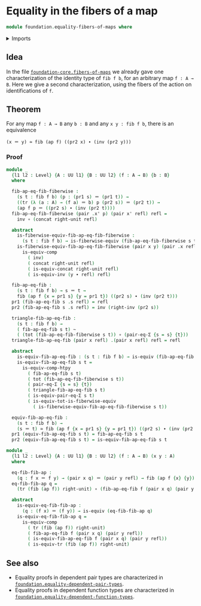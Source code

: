 # Equality in the fibers of a map

```agda
module foundation.equality-fibers-of-maps where
```

<details><summary>Imports</summary>

```agda
open import foundation.action-on-identifications-functions
open import foundation.dependent-pair-types
open import foundation.functions
open import foundation.identity-types
open import foundation.universe-levels

open import foundation-core.equality-dependent-pair-types
open import foundation-core.equivalences
open import foundation-core.fibers-of-maps
open import foundation-core.functoriality-dependent-pair-types
open import foundation-core.homotopies
open import foundation-core.transport
```

</details>

## Idea

In the file
[`foundation-core.fibers-of-maps`](foundation-core.fibers-of-maps.md) we already
gave one characterization of the identity type of `fib f b`, for an arbitrary
map `f : A → B`. Here we give a second characterization, using the fibers of the
action on identifications of `f`.

## Theorem

For any map `f : A → B` any `b : B` and any `x y : fib f b`, there is an
equivalence

```text
(x ＝ y) ≃ fib (ap f) ((pr2 x) ∙ (inv (pr2 y)))
```

### Proof

```agda
module _
  {l1 l2 : Level} {A : UU l1} {B : UU l2} (f : A → B) {b : B}
  where

  fib-ap-eq-fib-fiberwise :
    (s t : fib f b) (p : (pr1 s) ＝ (pr1 t)) →
    ((tr (λ (a : A) → (f a) ＝ b) p (pr2 s)) ＝ (pr2 t)) →
    (ap f p ＝ ((pr2 s) ∙ (inv (pr2 t))))
  fib-ap-eq-fib-fiberwise (pair .x' p) (pair x' refl) refl =
    inv ∘ (concat right-unit refl)

  abstract
    is-fiberwise-equiv-fib-ap-eq-fib-fiberwise :
      (s t : fib f b) → is-fiberwise-equiv (fib-ap-eq-fib-fiberwise s t)
    is-fiberwise-equiv-fib-ap-eq-fib-fiberwise (pair x y) (pair .x refl) refl =
      is-equiv-comp
        ( inv)
        ( concat right-unit refl)
        ( is-equiv-concat right-unit refl)
        ( is-equiv-inv (y ∙ refl) refl)

  fib-ap-eq-fib :
    (s t : fib f b) → s ＝ t →
    fib (ap f {x = pr1 s} {y = pr1 t}) ((pr2 s) ∙ (inv (pr2 t)))
  pr1 (fib-ap-eq-fib s .s refl) = refl
  pr2 (fib-ap-eq-fib s .s refl) = inv (right-inv (pr2 s))

  triangle-fib-ap-eq-fib :
    (s t : fib f b) →
    ( fib-ap-eq-fib s t) ~
    ( (tot (fib-ap-eq-fib-fiberwise s t)) ∘ (pair-eq-Σ {s = s} {t}))
  triangle-fib-ap-eq-fib (pair x refl) .(pair x refl) refl = refl

  abstract
    is-equiv-fib-ap-eq-fib : (s t : fib f b) → is-equiv (fib-ap-eq-fib s t)
    is-equiv-fib-ap-eq-fib s t =
      is-equiv-comp-htpy
        ( fib-ap-eq-fib s t)
        ( tot (fib-ap-eq-fib-fiberwise s t))
        ( pair-eq-Σ {s = s} {t})
        ( triangle-fib-ap-eq-fib s t)
        ( is-equiv-pair-eq-Σ s t)
        ( is-equiv-tot-is-fiberwise-equiv
          ( is-fiberwise-equiv-fib-ap-eq-fib-fiberwise s t))

  equiv-fib-ap-eq-fib :
    (s t : fib f b) →
    (s ＝ t) ≃ fib (ap f {x = pr1 s} {y = pr1 t}) ((pr2 s) ∙ (inv (pr2 t)))
  pr1 (equiv-fib-ap-eq-fib s t) = fib-ap-eq-fib s t
  pr2 (equiv-fib-ap-eq-fib s t) = is-equiv-fib-ap-eq-fib s t

module _
  {l1 l2 : Level} {A : UU l1} {B : UU l2} (f : A → B) (x y : A)
  where

  eq-fib-fib-ap :
    (q : f x ＝ f y) → (pair x q) ＝ (pair y refl) → fib (ap f {x} {y}) q
  eq-fib-fib-ap q =
    (tr (fib (ap f)) right-unit) ∘ (fib-ap-eq-fib f (pair x q) (pair y refl))

  abstract
    is-equiv-eq-fib-fib-ap :
      (q : (f x) ＝ (f y)) → is-equiv (eq-fib-fib-ap q)
    is-equiv-eq-fib-fib-ap q =
      is-equiv-comp
        ( tr (fib (ap f)) right-unit)
        ( fib-ap-eq-fib f (pair x q) (pair y refl))
        ( is-equiv-fib-ap-eq-fib f (pair x q) (pair y refl))
        ( is-equiv-tr (fib (ap f)) right-unit)
```

## See also

- Equality proofs in dependent pair types are characterized in
  [`foundation.equality-dependent-pair-types`](foundation.equality-dependent-pair-types.md).
- Equality proofs in dependent function types are characterized in
  [`foundation.equality-dependent-function-types`](foundation.equality-dependent-function-types.md).
